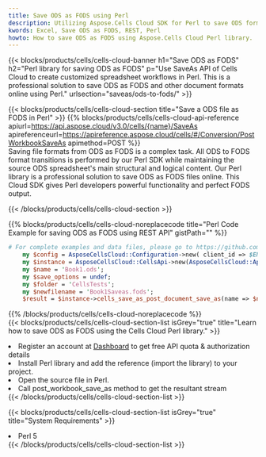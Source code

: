 ```yaml
---
title: Save ODS as FODS using Perl 
description: Utilizing Aspose.Cells Cloud SDK for Perl to save ODS format file as FODS format file. 
kwords: Excel, Save ODS as FODS, REST, Perl
howto: How to save ODS as FODS using Aspose.Cells Cloud Perl library.
---
```



{{< blocks/products/cells/cells-cloud-banner h1="Save ODS as FODS" h2="Perl library for saving ODS as FODS" p="Use SaveAs API of Cells Cloud to create customized spreadsheet workflows in Perl. This is a professional solution to save ODS as FODS and other document formats online using Perl." urlsection="saveas/ods-to-fods/" >}}

{{< blocks/products/cells/cells-cloud-section  title="Save a ODS file as FODS in Perl" >}}
{{% blocks/products/cells/cells-cloud-api-reference  apiurl=https://api.aspose.cloud/v3.0/cells/{name}/SaveAs  apireferenceurl=https://apireference.aspose.cloud/cells/#/Conversion/PostWorkbookSaveAs  apimethod=POST %}}
<br/>
Saving file formats from ODS as FODS is a complex task. All ODS to FODS format transitions is performed by our Perl SDK while maintaining the source ODS spreadsheet's main structural and logical content. Our Perl library is a professional solution to save ODS as FODS files online. This Cloud SDK gives Perl developers powerful functionality and perfect FODS output.

{{< /blocks/products/cells/cells-cloud-section >}}

{{% blocks/products/cells/cells-cloud-noreplacecode title="Perl Code Example for saving ODS as FODS using REST API" gistPath="" %}}
  
```perl
# For complete examples and data files, please go to https://github.com/aspose-cells-cloud/aspose-cells-cloud-perl/
    my $config = AsposeCellsCloud::Configuration->new( client_id => $ENV{'ProductClientId'}, client_secret => $ENV{'ProductClientSecret'});
    my $instance = AsposeCellsCloud::CellsApi->new(AsposeCellsCloud::ApiClient->new( $config));
    my $name = 'Book1.ods';
    my $save_options = undef;
    my $folder = 'CellsTests';
    my $newfilename = 'Book1Saveas.fods';
    $result = $instance->cells_save_as_post_document_save_as(name => $name,save_options => $save_options, newfilename => $newfilename, folder => $folder);
```
  
{{% /blocks/products/cells/cells-cloud-noreplacecode  %}}
<br/>
{{< blocks/products/cells/cells-cloud-section-list isGrey="true"  title="Learn how to save ODS as FODS using the Cells Cloud Perl library." >}}
<li>Register an account at <a href="https://dashboard.aspose.cloud/">Dashboard</a> to get free API quota & authorization details</li>
<li>Install Perl library and add the reference (import the library) to your project.</li>
<li>Open the source file in Perl.</li>
<li>Call post_workbook_save_as method to get the resultant stream</li>
{{< /blocks/products/cells/cells-cloud-section-list >}}

{{< blocks/products/cells/cells-cloud-section-list isGrey="true"  title="System Requirements" >}}
<li>Perl 5</li>
{{< /blocks/products/cells/cells-cloud-section-list >}}
